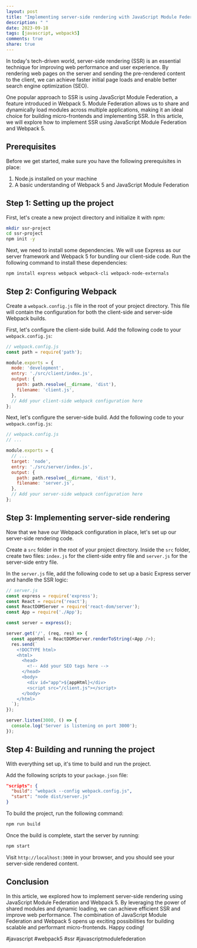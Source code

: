 ```yaml
---
layout: post
title: "Implementing server-side rendering with JavaScript Module Federation and Webpack 5"
description: " "
date: 2023-09-18
tags: [javascript, webpack5]
comments: true
share: true
---
```


In today's tech-driven world, server-side rendering (SSR) is an essential technique for improving web performance and user experience. By rendering web pages on the server and sending the pre-rendered content to the client, we can achieve faster initial page loads and enable better search engine optimization (SEO).

One popular approach to SSR is using JavaScript Module Federation, a feature introduced in Webpack 5. Module Federation allows us to share and dynamically load modules across multiple applications, making it an ideal choice for building micro-frontends and implementing SSR. In this article, we will explore how to implement SSR using JavaScript Module Federation and Webpack 5.

## Prerequisites

Before we get started, make sure you have the following prerequisites in place:

1. Node.js installed on your machine
2. A basic understanding of Webpack 5 and JavaScript Module Federation

## Step 1: Setting up the project

First, let's create a new project directory and initialize it with npm:

```bash
mkdir ssr-project
cd ssr-project
npm init -y
```

Next, we need to install some dependencies. We will use Express as our server framework and Webpack 5 for bundling our client-side code. Run the following command to install these dependencies:

```bash
npm install express webpack webpack-cli webpack-node-externals
```

## Step 2: Configuring Webpack

Create a `webpack.config.js` file in the root of your project directory. This file will contain the configuration for both the client-side and server-side Webpack builds.

First, let's configure the client-side build. Add the following code to your `webpack.config.js`:

```javascript
// webpack.config.js
const path = require('path');

module.exports = {
  mode: 'development',
  entry: './src/client/index.js',
  output: {
    path: path.resolve(__dirname, 'dist'),
    filename: 'client.js',
  },
  // Add your client-side webpack configuration here
};
```

Next, let's configure the server-side build. Add the following code to your `webpack.config.js`:

```javascript
// webpack.config.js
// ...

module.exports = {
  // ...
  target: 'node',
  entry: './src/server/index.js',
  output: {
    path: path.resolve(__dirname, 'dist'),
    filename: 'server.js',
  },
  // Add your server-side webpack configuration here
};
```

## Step 3: Implementing server-side rendering

Now that we have our Webpack configuration in place, let's set up our server-side rendering code.

Create a `src` folder in the root of your project directory. Inside the `src` folder, create two files: `index.js` for the client-side entry file and `server.js` for the server-side entry file.

In the `server.js` file, add the following code to set up a basic Express server and handle the SSR logic:

```javascript
// server.js
const express = require('express');
const React = require('react');
const ReactDOMServer = require('react-dom/server');
const App = require('./App');

const server = express();

server.get('/', (req, res) => {
  const appHtml = ReactDOMServer.renderToString(<App />);
  res.send(`
    <!DOCTYPE html>
    <html>
      <head>
        <!-- Add your SEO tags here -->
      </head>
      <body>
        <div id="app">${appHtml}</div>
        <script src="/client.js"></script>
      </body>
    </html>
  `);
});

server.listen(3000, () => {
  console.log('Server is listening on port 3000');
});
```

## Step 4: Building and running the project

With everything set up, it's time to build and run the project.

Add the following scripts to your `package.json` file:

```json
"scripts": {
  "build": "webpack --config webpack.config.js",
  "start": "node dist/server.js"
}
```

To build the project, run the following command:

```bash
npm run build
```

Once the build is complete, start the server by running:

```bash
npm start
```

Visit `http://localhost:3000` in your browser, and you should see your server-side rendered content.

## Conclusion

In this article, we explored how to implement server-side rendering using JavaScript Module Federation and Webpack 5. By leveraging the power of shared modules and dynamic loading, we can achieve efficient SSR and improve web performance. The combination of JavaScript Module Federation and Webpack 5 opens up exciting possibilities for building scalable and performant micro-frontends. Happy coding!

#javascript #webpack5 #ssr #javascriptmodulefederation